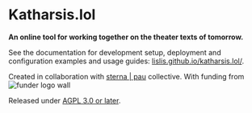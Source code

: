 # Katharsis.lol

**An online tool for working together on the theater texts of tomorrow.**

See the documentation for development setup, deployment and configuration examples and usage guides:
[lislis.github.io/katharsis.lol/](https://lislis.github.io/katharsis.lol/).

Created in collaboration with [sterna | pau](https://www.sternapau.de/) collective. 
With funding from
![funder logo wall](https://www.sternapau.de/wp-content/uploads/2021/02/Logoleiste-katharsislol-sternapau.png)

Released under [AGPL 3.0 or later](https://github.com/lislis/katharsis.lol/blob/main/LICENSE).
